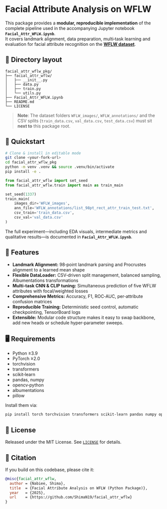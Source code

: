 # Facial Attribute Analysis on WFLW

This package provides a **modular, reproducible implementation** of the complete pipeline used in the accompanying Jupyter notebook **`Facial_Attr_WFLW.ipynb`**.  
It covers landmark alignment, data preparation, multi‑task learning and evaluation for facial attribute recognition on the **[WFLW dataset](https://wywu.github.io/projects/LAB/WFLW.html)**.

## 📂 Directory layout

```
facial_attr_wflw_pkg/
├── facial_attr_wflw/
│   ├── __init__.py
│   ├── data.py
│   ├── train.py
│   └── utils.py
├── Facial_Attr_WFLW.ipynb
├── README.md
└── LICENSE
```

> **Note**: The dataset folders `WFLW_images/`, `WFLW_annotations/` and the CSV splits (`train_data.csv`, `val_data.csv`, `test_data.csv`) must sit **next to** this package root.

## 🚀 Quickstart

```bash
# Clone & install in editable mode
git clone <your‑fork‑url>
cd facial_attr_wflw_pkg
python -m venv .venv && source .venv/bin/activate
pip install -e .
```

```python
from facial_attr_wflw import set_seed
from facial_attr_wflw.train import main as train_main

set_seed(1337)
train_main(
    images_dir='WFLW_images',
    ann_file='WFLW_annotations/list_98pt_rect_attr_train_test.txt',
    csv_train='train_data.csv',
    csv_val='val_data.csv'
)
```

The full experiment—including EDA visuals, intermediate metrics and qualitative results—is documented in **`Facial_Attr_WFLW.ipynb`**.

## 🔧 Features

* **Landmark Alignment:** 98‑point landmark parsing and Procrustes alignment to a learned mean shape  
* **Flexible DataLoader:** CSV‑driven split management, balanced sampling, Albumentations transformations  
* **Multi‑task CNN & CLIP tuning:** Simultaneous prediction of five WFLW attributes with focal/weighted losses  
* **Comprehensive Metrics:** Accuracy, F1, ROC‑AUC, per‑attribute confusion matrices  
* **Reproducible Training:** Deterministic seed control, automatic checkpointing, TensorBoard logs  
* **Extensible:** Modular code structure makes it easy to swap backbone, add new heads or schedule hyper‑parameter sweeps.

## 🖥️ Requirements

* Python ≥3.9
* PyTorch ≥2.0
* torchvision
* transformers
* scikit‑learn
* pandas, numpy
* opencv‑python
* albumentations
* pillow

Install them via:

```bash
pip install torch torchvision transformers scikit‑learn pandas numpy opencv‑python albumentations pillow
```

## 📝 License

Released under the MIT License. See [`LICENSE`](LICENSE) for details.

## 🔖 Citation

If you build on this codebase, please cite it:

```bibtex
@misc{facial_attr_wflw,  
  author = {Nabiee, Shima},  
  title  = {Facial Attribute Analysis on WFLW (Python Package)},  
  year   = {2025},  
  url    = {https://github.com/ShimaN19/facial_attr_wflw}  
}
```
